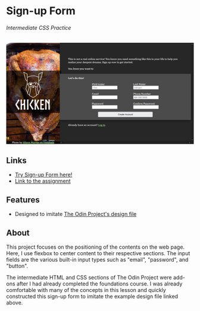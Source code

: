 # Sign-up Form
###### Intermediate CSS Practice
![](https://github.com/TYLPHE/TYLPHE/blob/main/readmeAssets/sign-up-form.jpg)

## Links
- [Try Sign-up Form here!](https://TYLPHE.github.io/sign-up-form/)
- [Link to the assignment](https://www.theodinproject.com/paths/full-stack-javascript/courses/intermediate-html-and-css/lessons/sign-up-form)

## Features
- Designed to imitate [The Odin Project's design file](https://cdn.statically.io/gh/TheOdinProject/curriculum/5f37d43908ef92499e95a9b90fc3cc291a95014c/html_css/project-sign-up-form/sign-up-form.png) 

## About
This project focuses on the positioning of the contents on the web page. Here, I use flexbox to center content to their respective sections. The input fields are the various built-in input types such as "email", "password", and "button". 

The intermediate HTML and CSS sections of The Odin Project were add-ons after I had already completed the foundations course. I was already comfortable with many of the concepts in this lesson and quickly constructed this sign-up form to imitate the example design file linked above. 
